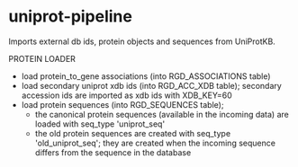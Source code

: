 # uniprot-pipeline
Imports external db ids, protein objects and sequences from UniProtKB.

PROTEIN LOADER

  - load protein_to_gene associations (into RGD_ASSOCIATIONS table)
  - load secondary uniprot xdb ids (into RGD_ACC_XDB table);
    secondary accession ids are imported as xdb ids with XDB_KEY=60
  - load protein sequences (into RGD_SEQUENCES table);
    * the canonical protein sequences (available in the incoming data)
    are loaded with seq_type 'uniprot_seq'
    * the old protein sequences are created with seq_type 'old_uniprot_seq';
    they are created when the incoming sequence differs from the sequence in the database
